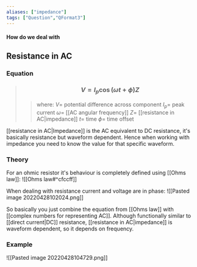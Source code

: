 ```yaml
---
aliases: ["impedance"]
tags: ["Question","QFormat3"]
---
```


#### How do we deal with
## Resistance in AC
### Equation
> ### $$ V = I_{p} \cos(\omega t + \phi) Z $$ 
>> where:
>> $V=$ potential difference across component
>> $I_{p}=$ peak current
>> $\omega=$ [[AC angular frequency]]
>> $Z=$ [[resistance in AC|impedance]]
>> $t=$ time
>> $\phi=$ time offset

[[resistance in AC|Impedance]] is the AC equivalent to DC resistance, it's basically resistance but waveform dependent. Hence when working with impedance you need to know the value for that specific waveform.

### Theory
For an ohmic resistor it's behaviour is completely defined using [[Ohms law]]:
![[Ohms law#^cfccff]]

When dealing with resistance current and voltage are in phase:
![[Pasted image 20220428102024.png]]

So basically you just combine the equation from [[Ohms law]] with [[complex numbers for representing AC]]. Although functionally similar to [[direct current|DC]] resistance, [[resistance in AC|impedance]] is waveform dependent, so it depends on frequency.

### Example
![[Pasted image 20220428104729.png]]